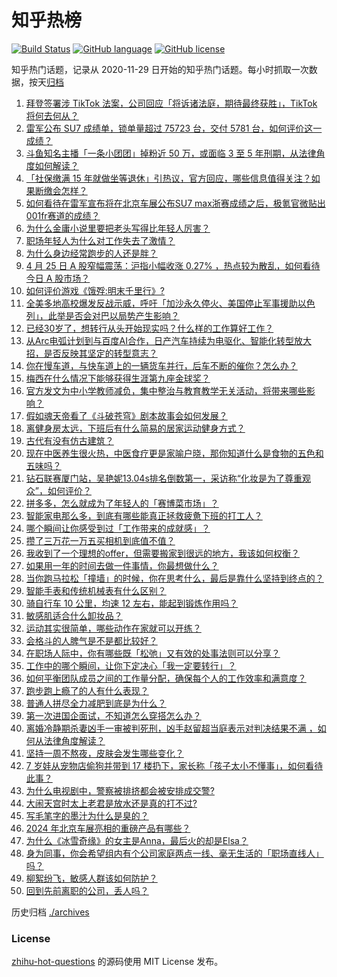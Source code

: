 # 知乎热榜
[![Build Status](https://github.com/ToWeLong/zhihu-hot-questions/workflows/CI/badge.svg)](https://github.com/ToWeLong/zhihu-hot-questions/actions)
[![GitHub language](https://img.shields.io/badge/language-golang-orange.svg)](https://golang.org/)
[![GitHub license](https://img.shields.io/github/license/ToWeLong/zhihu-hot-questions)](https://github.com/ToWeLong/zhihu-hot-questions/blob/main/LICENSE)

知乎热门话题，记录从 2020-11-29 日开始的知乎热门话题。每小时抓取一次数据，按天[归档](./archives)

<!-- BEGIN -->

1. [拜登签署涉 TikTok 法案，公司回应「将诉诸法庭，期待最终获胜」，TikTok 将何去何从？](https://www.zhihu.com/question/654032913)
1. [雷军公布 SU7 成绩单，锁单量超过 75723 台，交付 5781 台，如何评价这一成绩？](https://www.zhihu.com/question/654050902)
1. [斗鱼知名主播「一条小团团」掉粉近 50 万，或面临 3 至 5 年刑期，从法律角度如何解读？](https://www.zhihu.com/question/653848856)
1. [「社保缴满 15 年就做坐等退休」引热议，官方回应，哪些信息值得关注？如果断缴会怎样？](https://www.zhihu.com/question/654043819)
1. [如何看待在雷军宣布将在北京车展公布SU7 max浙赛成绩之后，极氪官微贴出001fr赛道的成绩？](https://www.zhihu.com/question/653979245)
1. [为什么金庸小说里要把老头写得比年轻人厉害？](https://www.zhihu.com/question/653209198)
1. [职场年轻人为什么对工作失去了激情？](https://www.zhihu.com/question/654056256)
1. [为什么身边经常跑步的人还是胖？](https://www.zhihu.com/question/653305647)
1. [4 月 25 日 A 股窄幅震荡：沪指小幅收涨 0.27% ，热点较为散乱，如何看待今日 A 股市场？](https://www.zhihu.com/question/654042353)
1. [如何评价游戏《饿殍:明末千里行》?](https://www.zhihu.com/question/645600075)
1. [全美多地高校爆发反战示威，呼吁「加沙永久停火、美国停止军事援助以色列」，此举是否会对巴以局势产生影响？](https://www.zhihu.com/question/654047885)
1. [已经30岁了，想转行从头开始现实吗？什么样的工作算好工作？](https://www.zhihu.com/question/652110859)
1. [从Arc电弧计划到与百度AI合作，日产汽车持续为电驱化、智能化转型放大招，是否反映其坚定的转型意志？](https://www.zhihu.com/question/654047744)
1. [你在慢车道，与快车道上的一辆货车并行，后车不断的催你？怎么办？](https://www.zhihu.com/question/653109168)
1. [梅西在什么情况下能够获得生涯第九座金球奖？](https://www.zhihu.com/question/653995650)
1. [官方发文为中小学教师减负，集中整治与教育教学无关活动，将带来哪些影响？](https://www.zhihu.com/question/653949980)
1. [假如魂天帝看了《斗破苍穹》剧本故事会如何发展？](https://www.zhihu.com/question/653697647)
1. [离健身房太远，下班后有什么简易的居家运动健身方式？](https://www.zhihu.com/question/653134984)
1. [古代有没有仿古建筑？](https://www.zhihu.com/question/533009908)
1. [现在中医养生很火热，中医食疗更是家喻户晓，那你知道什么是食物的五色和五味吗？](https://www.zhihu.com/question/653996281)
1. [钻石联赛厦门站，吴艳妮13.04s排名倒数第一，采访称“化妆是为了尊重观众”，如何评价？](https://www.zhihu.com/question/653699939)
1. [拼多多，怎么就成为了年轻人的「赛博菜市场」？](https://www.zhihu.com/question/653961442)
1. [智能家电那么多，到底有哪些能真正拯救疲惫下班的打工人？](https://www.zhihu.com/question/653253385)
1. [哪个瞬间让你感受到过「工作带来的成就感」？](https://www.zhihu.com/question/653430339)
1. [攒了三万花一万五买相机到底值不值？](https://www.zhihu.com/question/653638890)
1. [我收到了一个理想的offer，但需要搬家到很远的地方，我该如何权衡？](https://www.zhihu.com/question/653474361)
1. [如果用一年的时间去做一件事情，你最想做什么？](https://www.zhihu.com/question/653112164)
1. [当你跑马拉松「撞墙」的时候，你在思考什么，最后是靠什么坚持到终点的？](https://www.zhihu.com/question/653134730)
1. [智能手表和传统机械表有什么区别？](https://www.zhihu.com/question/650461052)
1. [骑自行车 10 公里，均速 12 左右，能起到锻炼作用吗？](https://www.zhihu.com/question/653134649)
1. [敏感肌适合什么卸妆品？](https://www.zhihu.com/question/649938650)
1. [运动其实很简单，哪些动作在家就可以开练？](https://www.zhihu.com/question/653716710)
1. [会格斗的人脾气是不是都比较好？](https://www.zhihu.com/question/652987268)
1. [在职场人际中，你有哪些既「松弛」又有效的处事法则可以分享？](https://www.zhihu.com/question/653430716)
1. [工作中的哪个瞬间，让你下定决心「我一定要转行」？](https://www.zhihu.com/question/652238187)
1. [如何平衡团队成员之间的工作量分配，确保每个人的工作效率和满意度？](https://www.zhihu.com/question/653175496)
1. [跑步跑上瘾了的人有什么表现？](https://www.zhihu.com/question/652381462)
1. [普通人拼尽全力减肥到底是为什么？](https://www.zhihu.com/question/652992892)
1. [第一次进国企面试，不知道怎么穿搭怎么办？](https://www.zhihu.com/question/326467510)
1. [离婚冷静期杀妻凶手一审被判死刑，凶手赵留超当庭表示对判决结果不满 ，如何从法律角度解读？](https://www.zhihu.com/question/654047317)
1. [坚持一周不熬夜，皮肤会发生哪些变化？](https://www.zhihu.com/question/649377632)
1. [7 岁娃从宠物店偷狗并带到 17 楼扔下，家长称「孩子太小不懂事」，如何看待此事？](https://www.zhihu.com/question/653964219)
1. [为什么电视剧中，警察被排挤都会被安排成交警?](https://www.zhihu.com/question/582123497)
1. [大闹天宫时太上老君是放水还是真的打不过?](https://www.zhihu.com/question/653579972)
1. [写毛笔字的墨汁为什么是臭的？](https://www.zhihu.com/question/28713017)
1. [2024 年北京车展亮相的重磅产品有哪些？](https://www.zhihu.com/question/653947942)
1. [为什么《冰雪奇缘》的女主是Anna，最后火的却是Elsa？](https://www.zhihu.com/question/361926542)
1. [身为同事，你会希望组内有个公司家庭两点一线、毫无生活的「职场直线人」吗？](https://www.zhihu.com/question/652236872)
1. [柳絮纷飞，敏感人群该如何防护？](https://www.zhihu.com/question/654051468)
1. [回到先前离职的公司，丢人吗？](https://www.zhihu.com/question/653555763)

<!-- END -->

历史归档 [./archives](./archives)


### License
[zhihu-hot-questions](https://github.com/towelong/zhihu-hot-questions) 的源码使用 MIT License 发布。